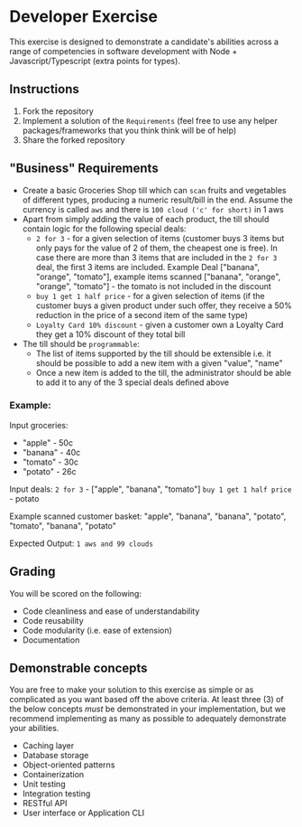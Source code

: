 # Developer Exercise

This exercise is designed to demonstrate a candidate's abilities across a range of competencies in software development with Node + Javascript/Typescript (extra points for types).

## Instructions

1. Fork the repository
2. Implement a solution of the `Requirements` (feel free to use any helper packages/frameworks that you think think will be of help)
3. Share the forked repository

## "Business" Requirements

- Create a basic Groceries Shop till which can `scan` fruits and vegetables of different types, producing a numeric result/bill in the end. Assume the currency is called `aws` and there is `100 cloud ('c' for short)` in 1 aws
- Apart from simply adding the value of each product, the till should contain logic for the following special deals:
  - `2 for 3` - for a given selection of items (customer buys 3 items but only pays for the value of 2 of them, the cheapest one is free). In case there are more than 3 items that are included in the `2 for 3` deal, the first 3 items are included.
    Example Deal ["banana", "orange", "tomato"], example items scanned ["banana", "orange", "orange", "tomato"] - the tomato is not included in the discount
  - `buy 1 get 1 half price` - for a given selection of items (if the customer buys a given product under such offer, they receive a 50% reduction in the price of a second item of the same type)
  - `Loyalty Card 10% discount` - given a customer own a Loyalty Card they get a 10% discount of they total bill
- The till should be `programmable`:
  - The list of items supported by the till should be extensible i.e. it should be possible to add a new item with a given "value", "name"
  - Once a new item is added to the till, the administrator should be able to add it to any of the 3 special deals defined above

### Example:

Input groceries:

- "apple" - 50c
- "banana" - 40c
- "tomato" - 30c
- "potato" - 26c

Input deals:
`2 for 3` - ["apple", "banana", "tomato"]
`buy 1 get 1 half price` - potato

Example scanned customer basket: "apple", "banana", "banana", "potato", "tomato", "banana", "potato"

Expected Output: `1 aws and 99 clouds`

## Grading

You will be scored on the following:

- Code cleanliness and ease of understandability
- Code reusability
- Code modularity (i.e. ease of extension)
- Documentation

## Demonstrable concepts

You are free to make your solution to this exercise as simple or as complicated as you want based off the above criteria. At least three (3) of the below concepts _must_ be demonstrated in your implementation, but we recommend implementing as many as possible to adequately demonstrate your abilities.

- Caching layer
- Database storage
- Object-oriented patterns
- Containerization
- Unit testing
- Integration testing
- RESTful API
- User interface or Application CLI
